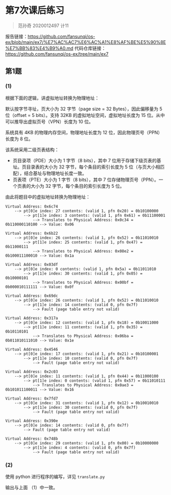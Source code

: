 # 第7次课后练习

> 范孙奇 2020012497 计11

报告链接：https://github.com/fansunqi/os-ex/blob/main/ex7/%E7%AC%AC7%E6%AC%A1%E8%AF%BE%E5%90%8E%E7%BB%83%E4%B9%A0.md
代码仓库链接：https://github.com/fansunqi/os-ex/tree/main/ex7

## 第1题

### (1)

根据下面的逻辑，讲虚拟地址转换为物理地址：

默认按字节寻址，页大小为 32 字节（page size = 32 Bytes），因此偏移量为 5 位（offset = 5 bits）。支持 32KB 的虚拟地址空间，虚拟地址长度为 15 位。从中可以推导出虚拟页号（VPN）长度为 10 位。

系统具有 4KB 的物理内存空间，物理地址长度为 12 位，因此物理页号（PPN）长度为 8 位。

该系统采用二级页表结构：

- 页目录项（PDE）大小为 1 字节（8 bits），其中 7 位用于存储下级页表的基址。页目录表的大小为 32 字节，每个条目的索引长度为 5 位（与页大小相匹配），结合基址与物理地址长度一致。
- 页表项（PTE）大小为 1 字节（8 bits），其中 7 位存储物理页号（PPN）。一个页表的大小为 32 字节，每个条目的索引长度为 5 位。

由此将题目中的虚拟地址转换为物理地址：

```
Virtual Address: 0x6c74
	--> pt[0]e index: 27 contents: (valid 1, pfn 0x20) = 0b10100000
		--> pt[1]e index: 3 contents: (valid 1, pfn 0x61) = 0b11100001
			--> Translates to Physical Address: 0x0c34 = 0b110000110100 --> Value: 0x06

Virtual Address: 0x6b22
	--> pt[0]e index: 26 contents: (valid 1, pfn 0x52) = 0b11010010
		--> pt[1]e index: 25 contents: (valid 1, pfn 0x47) = 0b11000111
			--> Translates to Physical Address: 0x08e2 = 0b100011100010 --> Value: 0x1a

Virtual Address: 0x03df
	--> pt[0]e index: 0 contents: (valid 1, pfn 0x5a) = 0b11011010
		--> pt[1]e index: 30 contents: (valid 1, pfn 0x05) = 0b10000101
			--> Translates to Physical Address: 0x00bf = 0b000010111111 --> Value: 0x0f

Virtual Address: 0x69dc
	--> pt[0]e index: 26 contents: (valid 1, pfn 0x52) = 0b11010010
		--> pt[1]e index: 14 contents: (valid 0, pfn 0x7f)
			--> Fault (page table entry not valid)

Virtual Address: 0x317a
	--> pt[0]e index: 12 contents: (valid 1, pfn 0x18) = 0b10011000
		--> pt[1]e index: 11 contents: (valid 1, pfn 0x35) = 0b10110101
			--> Translates to Physical Address: 0x06ba = 0b011010111010 --> Value: 0x1e

Virtual Address: 0x4546
	--> pt[0]e index: 17 contents: (valid 1, pfn 0x21) = 0b10100001
		--> pt[1]e index: 10 contents: (valid 0, pfn 0x7f)
			--> Fault (page table entry not valid)

Virtual Address: 0x2c03
	--> pt[0]e index: 11 contents: (valid 1, pfn 0x44) = 0b11000100
		--> pt[1]e index: 0 contents: (valid 1, pfn 0x57) = 0b11010111
			--> Translates to Physical Address: 0x0ae3 = 0b101011100011 --> Value: 0x16

Virtual Address: 0x7fd7
	--> pt[0]e index: 31 contents: (valid 1, pfn 0x12) = 0b10010010
		--> pt[1]e index: 30 contents: (valid 0, pfn 0x7f)
			--> Fault (page table entry not valid)

Virtual Address: 0x390e
	--> pt[0]e index: 14 contents: (valid 0, pfn 0x7f)
		--> Fault (page table entry not valid)

Virtual Address: 0x748b
	--> pt[0]e index: 29 contents: (valid 1, pfn 0x00) = 0b10000000
		--> pt[1]e index: 4 contents: (valid 0, pfn 0x7f)
			--> Fault (page table entry not valid)
```

### (2)

使用 python 进行程序的编写，详见 `translate.py`

输出与上面 （1）中一致。